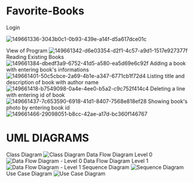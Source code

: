 # Favorite-Books
Login

![149661336-3043b0c1-0b93-439e-a14f-d5a617dce01c](https://user-images.githubusercontent.com/89880316/149670600-e0ec53ca-d69b-4c0d-9698-03de97f65822.png)

View of Program
![149661342-d6e03354-d2f1-4c57-a9d1-1517e927377f](https://user-images.githubusercontent.com/89880316/149670638-722b8015-026a-4d5c-b047-83161ab24ac6.png)
Reading Existing Books
![149661384-dbedf3a9-6752-41d5-a580-ea5d69e6c92f](https://user-images.githubusercontent.com/89880316/149670657-4c94010d-f099-4d90-a0fa-79908c8d2650.png)
Adding a book with entering book's informations
![149661401-50c5cbce-2a69-4b1e-a347-6771cb1f72d4](https://user-images.githubusercontent.com/89880316/149670665-4fb4e7ca-efc8-47a3-927e-d0494b19f667.png)
Listing title and description of book with author name
![149661418-b7549098-0a4e-4ee0-b5a2-c9c752f414c4](https://user-images.githubusercontent.com/89880316/149670681-68a1951c-3817-4c9a-bab8-02393b55857b.png)
Deleting a line with entering id of book
![149661437-7c653590-6918-41d1-8407-7568e818ef28](https://user-images.githubusercontent.com/89880316/149670690-0ee0f14f-006d-4bf6-b0c6-d83f9ce1cfb2.png)
Showing book's photo by entering book id
![149661466-29098051-b8cc-42ae-a17d-bc360f146767](https://user-images.githubusercontent.com/89880316/149670705-aacec9fe-eabf-471d-9af2-576dfe3abf5e.png)
# UML DIAGRAMS
Class Diagram
![Class Diagram](https://user-images.githubusercontent.com/89880316/149670734-1245c05d-cde6-4af5-b0fc-74d0df7ed29d.PNG)
Data Flow Diagram Level 0
![Data Flow Diagram - Level 0](https://user-images.githubusercontent.com/89880316/149670750-c023a679-9124-488f-84f1-db9f117369a4.PNG)
Data Flow Diagram Level 1
![Data Flow Diagram - Level 1](https://user-images.githubusercontent.com/89880316/149670756-430b8f55-ed40-4bd3-8510-c06bb6f8d0d8.PNG)
Sequence Diagram
![Sequence Diagram](https://user-images.githubusercontent.com/89880316/149670762-df3bd59e-a5a6-4a72-ac13-bbcbc1013d0c.PNG)
Use Case Diagram
![Use Case Diagram](https://user-images.githubusercontent.com/89880316/149670769-12d8e8e1-2f05-40f0-89a2-27d6bede049d.PNG)
